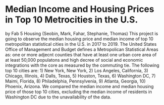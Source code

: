 # Median Income and Housing Prices in Top 10 Metrocities in the U.S. 
by Fab 5 Housing (Seobin, Mark, Fahar, Stephanie, Thomas)
This project is going to observe the median housing price and median income of top 10 metropolitan statistical cities in the U.S. in 2017 to 2019.
The United States Office of Management and Budget defines a Metropolican Statistical Areas as: one or more adjecnt counties that have at least one urban core area of at least 50,000 populatons and high decree of social and economic integrations with the core as measured by the commuting tie. The following top 10 cities are: 1) New York, New York, 2) Los Angeles, California, 3) Chicago, Illinois, 4) Dalls, Texas, 5) Houston, Texas, 6) Washington DC, 7) Maimi, Florida, 8) Philadelphia, Pennsylvenia, 9) Atlanta, Georgia, 10) Phoenix, Arizona. We compared the median income and median housing price of those top 10 cities, excluding the median income of residents in Washington DC due to the unavailability of the data. 
